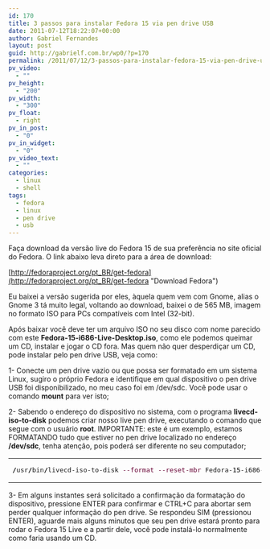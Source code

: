 ```yaml
---
id: 170
title: 3 passos para instalar Fedora 15 via pen drive USB
date: 2011-07-12T18:22:07+00:00
author: Gabriel Fernandes
layout: post
guid: http://gabrielf.com.br/wp0/?p=170
permalink: /2011/07/12/3-passos-para-instalar-fedora-15-via-pen-drive-usb/
pv_video:
  - ""
pv_height:
  - "200"
pv_width:
  - "300"
pv_float:
  - right
pv_in_post:
  - "0"
pv_in_widget:
  - "0"
pv_video_text:
  - ""
categories:
  - linux
  - shell
tags:
  - fedora
  - linux
  - pen drive
  - usb
---
```

Faça download da versão live do Fedora 15 de sua preferência no site oficial do Fedora. O link abaixo leva direto para a área de download:

[http://fedoraproject.org/pt_BR/get-fedora](http://fedoraproject.org/pt_BR/get-fedora "Download Fedora")

Eu baixei a versão sugerida por eles, àquela quem vem com Gnome, alias o Gnome 3 tá muito legal, voltando ao download, baixei o de 565 MB, imagem no formato ISO para PCs compatíveis com Intel (32-bit).

Após baixar você deve ter um arquivo ISO no seu disco com nome parecido com este **Fedora-15-i686-Live-Desktop.iso**, como ele podemos queimar um CD, instalar e jogar o CD fora. Mas quem não quer desperdiçar um CD, pode instalar pelo pen drive USB, veja como:

<!--more-->

1- Conecte um pen drive vazio ou que possa ser formatado em um sistema Linux, sugiro o próprio Fedora e identifique em qual dispositivo o pen drive USB foi disponibilizado, no meu caso foi em /dev/sdc. Você pode usar o comando **mount** para ver isto;

2- Sabendo o endereço do dispositivo no sistema, com o programa **livecd-iso-to-disk** podemos criar nosso live pen drive, executando o comando que segue com o usuário **root**. IMPORTANTE: este é um exemplo, estamos FORMATANDO tudo que estiver no pen drive localizado no endereço **/dev/sdc**, tenha atenção, pois poderá ser diferente no seu computador;

<div class="wp_codebox">
  <table>
    <tr id="p17026">
      <td class="code" id="p170code26">
        <pre class="bash" style="font-family:monospace;"><span style="color: #000000; font-weight: bold;">/</span>usr<span style="color: #000000; font-weight: bold;">/</span>bin<span style="color: #000000; font-weight: bold;">/</span>livecd-iso-to-disk <span style="color: #660033;">--format</span> <span style="color: #660033;">--reset-mbr</span> Fedora-<span style="color: #000000;">15</span>-i686-Live-Desktop.iso <span style="color: #000000; font-weight: bold;">/</span>dev<span style="color: #000000; font-weight: bold;">/</span>sdc</pre>
      </td>
    </tr>
  </table>
</div>

3- Em alguns instantes será solicitado a confirmação da formatação do dispositivo, pressione ENTER para confirmar e CTRL+C para abortar sem perder qualquer informação do pen drive. Se respondeu SIM (pressionou ENTER), aguarde mais alguns minutos que seu pen drive estará pronto para rodar o Fedora 15 Live e a partir dele, você pode instalá-lo normalmente como faria usando um CD.